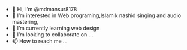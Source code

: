 - 👋 Hi, I’m @mdmansur8178
- 👀 I’m interested in Web programing,Islamik nashid singing and audio mastering,
- 🌱 I’m currently learning web design 
- 💞️ I’m looking to collaborate on ...
- 📫 How to reach me ...

<!---
mdmansur8178/mdmansur8178 is a ✨ special ✨ repository because its `README.md` (this file) appears on your GitHub profile.
You can click the Preview link to take a look at your changes.
--->
